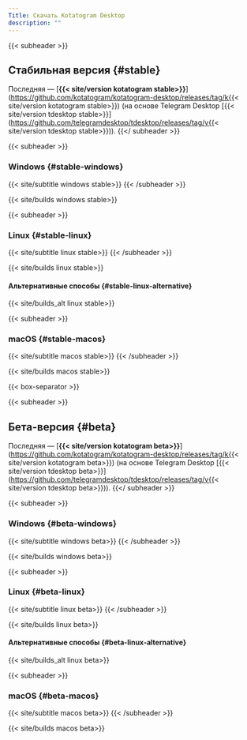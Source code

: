 ```yaml
---
Title: Скачать Kotatogram Desktop
description: ""
---
```

{{< subheader >}}
## Стабильная версия {#stable}
Последняя — [**{{< site/version kotatogram stable>}}**](https://github.com/kotatogram/kotatogram-desktop/releases/tag/k{{< site/version kotatogram stable>}}) (на основе Telegram Desktop [{{< site/version tdesktop stable>}}](https://github.com/telegramdesktop/tdesktop/releases/tag/v{{< site/version tdesktop stable>}})).
{{</ subheader >}}

{{< subheader >}}
### Windows {#stable-windows}
{{< site/subtitle windows stable>}}
{{< /subheader >}}

{{< site/builds windows stable>}}

{{< subheader >}}
### Linux {#stable-linux}
{{< site/subtitle linux stable>}}
{{< /subheader >}}

{{< site/builds linux stable>}}

#### Альтернативные способы {#stable-linux-alternative}

{{< site/builds_alt linux stable>}}

{{< subheader >}}
### macOS {#stable-macos}
{{< site/subtitle macos stable>}}
{{< /subheader >}}

{{< site/builds macos stable>}}

{{< box-separator >}}

{{< subheader >}}
## Бета-версия {#beta}
Последняя — [**{{< site/version kotatogram beta>}}**](https://github.com/kotatogram/kotatogram-desktop/releases/tag/k{{< site/version kotatogram beta>}}) (на основе Telegram Desktop [{{< site/version tdesktop beta>}}](https://github.com/telegramdesktop/tdesktop/releases/tag/v{{< site/version tdesktop beta>}})).
{{</ subheader >}}

{{< subheader >}}
### Windows {#beta-windows}
{{< site/subtitle windows beta>}}
{{< /subheader >}}

{{< site/builds windows beta>}}

{{< subheader >}}
### Linux {#beta-linux}
{{< site/subtitle linux beta>}}
{{< /subheader >}}

{{< site/builds linux beta>}}

#### Альтернативные способы {#beta-linux-alternative}

{{< site/builds_alt linux beta>}}

{{< subheader >}}
### macOS {#beta-macos}
{{< site/subtitle macos beta>}}
{{< /subheader >}}

{{< site/builds macos beta>}}
